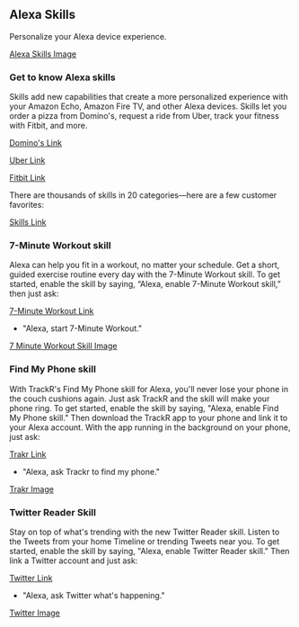 ## Alexa Skills
Personalize your Alexa device experience.

[Alexa Skills Image](https://images-na.ssl-images-amazon.com/images/G/01/kindle/merch/2016/ALEXA/USER_GUIDE/SKILL/AUG_Header_SKILLS_2._V509729384_.jpg "Alexa Skills")

### Get to know Alexa skills
Skills add new capabilities that create a more personalized experience with your Amazon Echo, Amazon Fire TV, and other Alexa devices. Skills let you order a pizza from Domino's, request a ride from Uber, track your fitness with Fitbit, and more.

[Domino's Link](https://www.amazon.com/dp/B01B5G99CC/)

[Uber Link](https://www.amazon.com/dp/B01AYJQ9QK/)

[Fitbit Link](https://www.amazon.com/dp/B01CH4BP28/)

There are thousands of skills in 20 categories—here are a few customer favorites:

[Skills Link](https://www.amazon.com/b/?node=13727921011)

### 7-Minute Workout skill
Alexa can help you fit in a workout, no matter your schedule. Get a short, guided exercise routine every day with the 7-Minute Workout skill. To get started, enable the skill by saying, “Alexa, enable 7-Minute Workout skill,” then just ask:

[7-Minute Workout Link](https://www.amazon.com/dp/B018WUNBE6)
- "Alexa, start 7-Minute Workout."

[7 Minute Workout Skill Image](https://images-na.ssl-images-amazon.com/images/G/01/kindle/merch/2016/ALEXA/USER_GUIDE/SKILL/workout._V522239105_.jpg "7 Minute Workout")

### Find My Phone skill
With TrackR's Find My Phone skill for Alexa, you'll never lose your phone in the couch cushions again. Just ask TrackR and the skill will make your phone ring. To get started, enable the skill by saying, "Alexa, enable Find My Phone skill." Then download the TrackR app to your phone and link it to your Alexa account. With the app running in the background on your phone, just ask:

[Trakr Link](https://www.amazon.com/dp/B01ICHIDLK)
- "Alexa, ask Trackr to find my phone."

[Trakr Image](https://images-na.ssl-images-amazon.com/images/G/01/kindle/merch/2016/ALEXA/USER_GUIDE/SKILL/TRACKr._V522239105_.jpg "Trakr")

### Twitter Reader Skill
Stay on top of what's trending with the new Twitter Reader skill. Listen to the Tweets from your home Timeline or trending Tweets near you. To get started, enable the skill by saying, "Alexa, enable Twitter Reader skill." Then link a Twitter account and just ask:

[Twitter Link](https://www.amazon.com/dp/B01ICHIDLK)
- "Alexa, ask Twitter what's happening."

[Twitter Image](https://images-na.ssl-images-amazon.com/images/G/01/kindle/merch/2016/ALEXA/USER_GUIDE/SKILL/twitterMobile.jpg "Twitter")